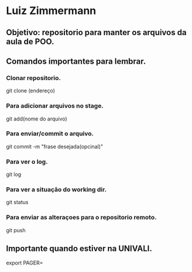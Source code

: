 # Luiz Zimmermann

## Objetivo: repositorio para manter os arquivos da aula de POO.

## Comandos importantes para lembrar.

### Clonar repositorio.
git clone (endereço)

### Para adicionar arquivos no stage.
git add(nome do arquivo)

### Para enviar/commit o arquivo.
git commit -m "frase desejada(opcinal)"

### Para ver o log.
git log

### Para ver a situação do working dir.
git status

### Para enviar as alteraçoes para o repositorio remoto.
git push

## Importante quando estiver na UNIVALI.
export PAGER=

